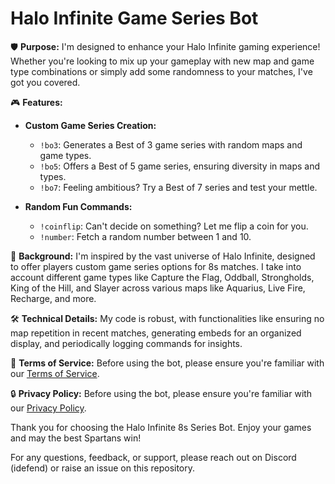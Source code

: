 # Halo Infinite Game Series Bot

🛡️ **Purpose:** 
I'm designed to enhance your Halo Infinite gaming experience! Whether you're looking to mix up your gameplay with new map and game type combinations or simply add some randomness to your matches, I've got you covered.

🎮 **Features:**

  - **Custom Game Series Creation:**
    - `!bo3`: Generates a Best of 3 game series with random maps and game types.
    - `!bo5`: Offers a Best of 5 game series, ensuring diversity in maps and types.
    - `!bo7`: Feeling ambitious? Try a Best of 7 series and test your mettle.
  
  - **Random Fun Commands:**
    - `!coinflip`: Can't decide on something? Let me flip a coin for you.
    - `!number`: Fetch a random number between 1 and 10.

🌌 **Background:** 
I'm inspired by the vast universe of Halo Infinite, designed to offer players custom game series options for 8s matches. I take into account different game types like Capture the Flag, Oddball, Strongholds, King of the Hill, and Slayer across various maps like Aquarius, Live Fire, Recharge, and more.

🛠️ **Technical Details:** 
My code is robust, with functionalities like ensuring no map repetition in recent matches, generating embeds for an organized display, and periodically logging commands for insights.

📜 **Terms of Service:**
Before using the bot, please ensure you're familiar with our [Terms of Service](https://harbus2918.github.io/haloinfinite8sbot/tos).

🔒 **Privacy Policy:**
Before using the bot, please ensure you're familiar with our [Privacy Policy](https://harbus2918.github.io/haloinfinite8sbot/privacy-policy).

Thank you for choosing the Halo Infinite 8s Series Bot. Enjoy your games and may the best Spartans win!

For any questions, feedback, or support, please reach out on Discord (idefend) or raise an issue on this repository.
